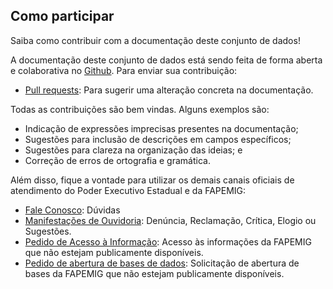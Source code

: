 ## Como participar

Saiba como contribuir com a documentação deste conjunto de dados!

A documentação deste conjunto de dados está sendo feita de forma aberta e colaborativa no [Github](https://github.com/). Para enviar sua contribuição:

- [Pull requests](https://github.com/transparencia-mg/consulta_eletiva/pulls): Para sugerir uma alteração concreta na documentação.

Todas as contribuições são bem vindas. Alguns exemplos são:

* Indicação de expressões imprecisas presentes na documentação;
* Sugestões para inclusão de descrições em campos específicos;
* Sugestões para clareza na organização das ideias; e
* Correção de erros de ortografia e gramática.

Além disso, fique a vontade para utilizar os demais canais oficiais de atendimento do Poder Executivo Estadual e da FAPEMIG:

- [Fale Conosco](https://faleconosco.mg.gov.br/ligminas-bpms-frontend/publico/br/gov/prodemge/seplag/ligminasbpms/visao/processos/RegistrarAtendimentoFaleConosco.zul?processo=PROC_00093&atividade=ATIV_00388&site=Fapemig): Dúvidas
- [Manifestações de Ouvidoria](https://www.ouvidoriageral.mg.gov.br/canais-atendimento): Denúncia, Reclamação, Crítica, Elogio ou Sugestões.
- [Pedido de Acesso à Informação](http://www.acessoainformacao.mg.gov.br/): Acesso às informações da FAPEMIG que não estejam publicamente disponíveis.
- [Pedido de abertura de bases de dados](http://www.acessoainformacao.mg.gov.br/): Solicitação de abertura de bases da FAPEMIG que não estejam publicamente disponíveis.
  

